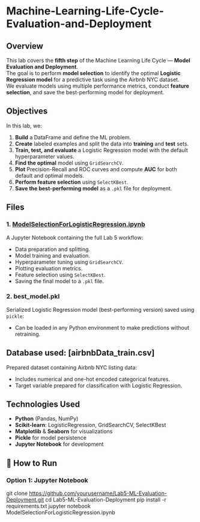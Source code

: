 # Machine-Learning-Life-Cycle-Evaluation-and-Deployment
## Overview
This lab covers the **fifth step** of the Machine Learning Life Cycle — **Model Evaluation and Deployment**.  
The goal is to perform **model selection** to identify the optimal **Logistic Regression model** for a predictive task using the Airbnb NYC dataset.  
We evaluate models using multiple performance metrics, conduct **feature selection**, and save the best-performing model for deployment.


## Objectives
In this lab, we:
1. **Build** a DataFrame and define the ML problem.
2. **Create** labeled examples and split the data into **training** and **test** sets.
3. **Train, test, and evaluate** a Logistic Regression model with the default hyperparameter values.
4. **Find the optimal** model using `GridSearchCV`.
5. **Plot** Precision-Recall and ROC curves and compute **AUC** for both default and optimal models.
6. **Perform feature selection** using `SelectKBest`.
7. **Save the best-performing model** as a `.pkl` file for deployment.

## Files

### 1. [ModelSelectionForLogisticRegression.ipynb](https://github.com/CamilaLightfoot/Machine-Learning-Life-Cycle-Evaluation-and-Deployment/blob/main/ModelSelectionForLogisticRegression%20(3).ipynb)
A Jupyter Notebook containing the full Lab 5 workflow:
- Data preparation and splitting.
- Model training and evaluation.
- Hyperparameter tuning using `GridSearchCV`.
- Plotting evaluation metrics.
- Feature selection using `SelectKBest`.
- Saving the final model to a `.pkl` file.

### 2. **best_model.pkl**
Serialized Logistic Regression model (best-performing version) saved using `pickle`:
- Can be loaded in any Python environment to make predictions without retraining.

## Database used: [airbnbData_train.csv]
Prepared dataset containing Airbnb NYC listing data:
- Includes numerical and one-hot encoded categorical features.
- Target variable prepared for classification with Logistic Regression.

## Technologies Used
- **Python** (Pandas, NumPy)
- **Scikit-learn**: LogisticRegression, GridSearchCV, SelectKBest
- **Matplotlib** & **Seaborn** for visualizations
- **Pickle** for model persistence
- **Jupyter Notebook** for development

## 🚀 How to Run

### Option 1: Jupyter Notebook
git clone https://github.com/yourusername/Lab5-ML-Evaluation-Deployment.git
cd Lab5-ML-Evaluation-Deployment
pip install -r requirements.txt
jupyter notebook ModelSelectionForLogisticRegression.ipynb
